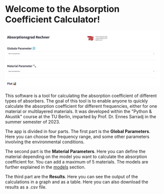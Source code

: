 # Welcome to the Absorption Coefficient Calculator!

![home_app](img/home_app.png)

This software is a tool for calculating the absorption coefficient of different types of absorbers. 
The goal of this tool is to enable anyone to quickly calculate the absorption coefficient for different frequencies, 
either for one material or multilayered materials. It was developed within the "Python & Akustik" course at the
TU Berlin, imparted by Prof. Dr. Ennes Sarradj in the summer semester of 2023.

The app is divided in four parts. The first part is the **Global Parameters**. Here you can choose the frequency range,
and some other parameters involving the environmental conditions. 

The second part is the **Material Parameters**. Here you
can define the material depending on the model you want to calculate the absorption coefficient for. 
You can add a maximum of 5 materials. The models are further explained in the [models](models.md) section.

The third part are the **Results**. Here you can see the output of the calculations in a graph and as a table. Here you
can also download the results as a .csv file.